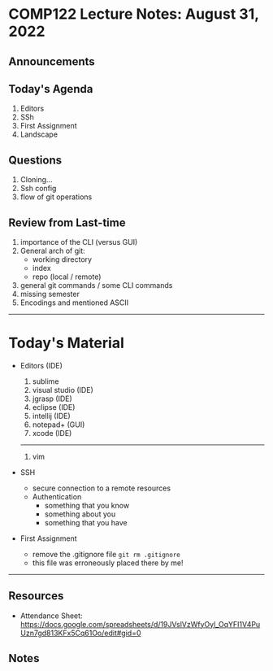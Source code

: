 # COMP122 Lecture Notes: August 31, 2022

## Announcements

## Today's Agenda
   1. Editors
   1. SSh
   1. First Assignment
   1. Landscape

## Questions
   1. Cloning...
   1. Ssh config
   1. flow of git operations

## Review from Last-time
   1. importance of the CLI (versus GUI)
   1. General arch of git:
      - working directory
      - index
      - repo (local / remote)
   1. general git commands / some CLI commands
   1. missing semester
   1. Encodings and mentioned ASCII

---
# Today's Material
   * Editors (IDE)
     1. sublime
     1. visual studio (IDE)
     1. jgrasp (IDE)
     1. eclipse (IDE)
     1. intellij (IDE)
     1. notepad+ (GUI)
     1. xcode (IDE)
     ---
     1. vim

   * SSH
      - secure connection to a remote resources
      - Authentication
        - something that you know
        - something about you
        - something that you have

   * First Assignment
     - remove the .gitignore file
       ``git rm .gitignore``
     - this file was erroneously placed there by me!



---
## Resources
  * Attendance Sheet: https://docs.google.com/spreadsheets/d/19JVslVzWfyOyl_OqYFI1V4PuUzn7gd813KFx5Cq61Oo/edit#gid=0

## Notes